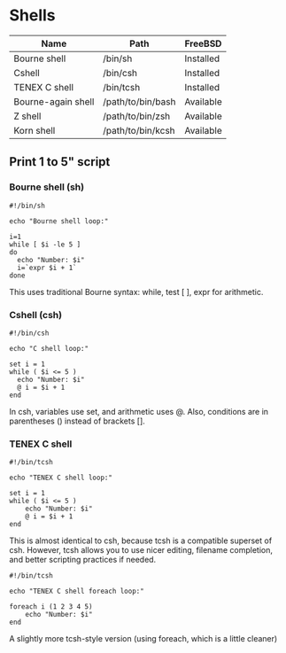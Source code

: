 # Shells



| Name | Path | FreeBSD |
|---|---|---|
| Bourne shell  | /bin/sh | Installed |
| Cshell | /bin/csh | Installed |
| TENEX C shell | /bin/tcsh | Installed |
| Bourne-again shell  | /path/to/bin/bash | Available |
| Z shell | /path/to/bin/zsh | Available |
| Korn shell | /path/to/bin/kcsh | Available |

## Print 1 to 5" script

### Bourne shell (sh)
```Shell
#!/bin/sh

echo "Bourne shell loop:"

i=1
while [ $i -le 5 ]
do
  echo "Number: $i"
  i=`expr $i + 1`
done
```
This uses traditional Bourne syntax: while, test [ ], expr for arithmetic.


### Cshell (csh)
```Shell
#!/bin/csh

echo "C shell loop:"

set i = 1
while ( $i <= 5 )
  echo "Number: $i"
  @ i = $i + 1
end
```
In csh, variables use set, and arithmetic uses @. Also, conditions are in parentheses () instead of brackets [].


### TENEX C shell
```Shell
#!/bin/tcsh

echo "TENEX C shell loop:"

set i = 1
while ( $i <= 5 )
    echo "Number: $i"
    @ i = $i + 1
end
```
This is almost identical to csh, because tcsh is a compatible superset of csh.
However, tcsh allows you to use nicer editing, filename completion, and better scripting practices if needed.

```Shell
#!/bin/tcsh

echo "TENEX C shell foreach loop:"

foreach i (1 2 3 4 5)
    echo "Number: $i"
end
```
A slightly more tcsh-style version (using foreach, which is a little cleaner)

